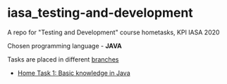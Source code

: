 # iasa_testing-and-development
A repo for "Testing and Development" course hometasks, KPI IASA 2020

Chosen programming language - **JAVA**

Tasks are placed in different [branches](https://github.com/andrii0yerko/iasa_testing-and-development/branches)
* [Home Task 1: Basic knowledge in Java](https://github.com/andrii0yerko/iasa_testing-and-development/tree/andrii.yerko_lab1)
